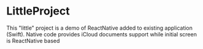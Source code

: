 #  LittleProject

This "little" project is a demo of ReactNative added to existing application (Swift).
Native code provides iCloud documents support while initial screen is ReactNative based

